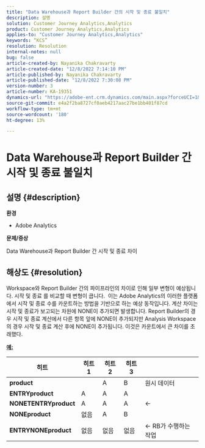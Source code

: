 ```yaml
---
title: "Data Warehouse과 Report Builder 간의 시작 및 종료 불일치"
description: 설명
solution: Customer Journey Analytics,Analytics
product: Customer Journey Analytics,Analytics
applies-to: "Customer Journey Analytics,Analytics"
keywords: “KCS”
resolution: Resolution
internal-notes: null
bug: false
article-created-by: Nayanika Chakravarty
article-created-date: "12/8/2022 7:14:10 PM"
article-published-by: Nayanika Chakravarty
article-published-date: "12/8/2022 7:30:08 PM"
version-number: 3
article-number: KA-19351
dynamics-url: "https://adobe-ent.crm.dynamics.com/main.aspx?forceUCI=1&pagetype=entityrecord&etn=knowledgearticle&id=22cd5b78-2c77-ed11-81aa-6045bd006149"
source-git-commit: e4a2f2ba8727cf0aeb4217aac27be1bb401f87cd
workflow-type: tm+mt
source-wordcount: '180'
ht-degree: 13%

---
```


# Data Warehouse과 Report Builder 간 시작 및 종료 불일치

## 설명 {#description}


<b>환경</b>

- Adobe Analytics



<b>문제/증상</b>

Data Warehouse과 Report Builder 간 시작 및 종료 차이


## 해상도 {#resolution}


Workspace와 Report Builder 간의 파이프라인의 차이로 인해 일부 변형이 예상됩니다. 시작 및 종료 를 비교할 때 변형이 큽니다. 
이는 Adobe Analytics의 이러한 플랫폼에서 시작 및 종료 수를 카운트하는 방법을 기반으로 하는 예상 동작입니다. 계산 차이는 시작 및 종료가 보고되는 차원에 NONE이 추가되면 발생합니다. Report Builder의 경우 시작 및 종료 계산에서 다른 항목 앞에 NONE이 추가되지만 Analysis Workspace의 경우 시작 및 종료 계산 후에 NONE이 추가됩니다. 이것은 카운트에서 큰 차이를 초래했다.

<u><b>예:</b></u>


| <b>히트</b> | <b>히트 1</b> | <b>히트 2</b> | <b>히트 3</b> |   |
| --- | --- | --- | --- | --- |
| <b>product</b> |   | A | B | 원시 데이터 |
| <b>ENTRYproduct</b> | A | A | A |   |
| <b>NONETENTRYproduct</b> | A | A | A | ← |
| <b>NONEproduct</b> | 없음 | A | B |   |
| <b>ENTRYNONEproduct</b> | 없음 | 없음 | 없음 | ← RB가 수행하는 작업 |

